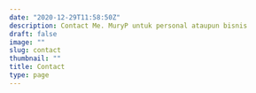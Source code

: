 ```yaml
---
date: "2020-12-29T11:58:50Z"
description: Contact Me. MuryP untuk personal ataupun bisnis
draft: false
image: ""
slug: contact
thumbnail: ""
title: Contact
type: page
---
```

